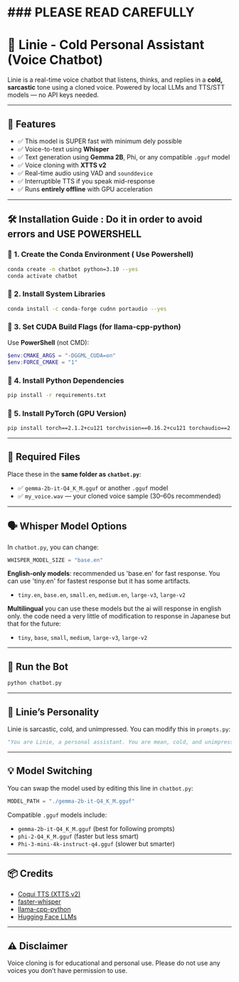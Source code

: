 #                     ### PLEASE READ CAREFULLY 
# 🧊 Linie - Cold Personal Assistant (Voice Chatbot)

Linie is a real-time voice chatbot that listens, thinks, and replies in a **cold, sarcastic** tone using a cloned voice. Powered by local LLMs and TTS/STT models — no API keys needed.

---

## 🧠 Features
- ✅ This model is SUPER fast with minimum dely possible
- ✅ Voice-to-text using **Whisper**
- ✅ Text generation using **Gemma 2B**, Phi, or any compatible `.gguf` model
- ✅ Voice cloning with **XTTS v2**
- ✅ Real-time audio using VAD and `sounddevice`
- ✅ Interruptible TTS if you speak mid-response
- ✅ Runs **entirely offline** with GPU acceleration

---

## 🛠️ Installation Guide : Do it in order to avoid errors and USE POWERSHELL

### 🔹 1. Create the Conda Environment ( Use Powershell) 

```bash
conda create -n chatbot python=3.10 --yes
conda activate chatbot
```

### 🔹 2. Install System Libraries

```bash
conda install -c conda-forge cudnn portaudio --yes
```

### 🔹 3. Set CUDA Build Flags (for llama-cpp-python)

Use **PowerShell** (not CMD):

```powershell
$env:CMAKE_ARGS = "-DGGML_CUDA=on"
$env:FORCE_CMAKE = "1"
```

### 🔹 4. Install Python Dependencies

```bash
pip install -r requirements.txt
```

### 🔹 5. Install PyTorch (GPU Version)

```bash
pip install torch==2.1.2+cu121 torchvision==0.16.2+cu121 torchaudio==2.1.2+cu121 --index-url https://download.pytorch.org/whl/cu121
```

---

## 📁 Required Files

Place these in the **same folder as `chatbot.py`**:

- ✅ `gemma-2b-it-Q4_K_M.gguf` or another `.gguf` model
- ✅ `my_voice.wav` — your cloned voice sample (30–60s recommended)

---

## 🗣️ Whisper Model Options

In `chatbot.py`, you can change:

```python
WHISPER_MODEL_SIZE = "base.en"
```

**English-only models**: recommended us 'base.en' for fast response. You can use 'tiny.en' for fastest response but it has some artifacts.
- `tiny.en`, `base.en`, `small.en`, `medium.en`, `large-v3`, `large-v2`

**Multilingual** you can use these models but the ai will response in english only. the code need a very little of modification to response in Japanese
but that for the future:
- `tiny`, `base`, `small`, `medium`, `large-v3`, `large-v2`

---

## 🚀 Run the Bot

```bash
python chatbot.py
```

---

## 👤 Linie’s Personality

Linie is sarcastic, cold, and unimpressed. You can modify this in `prompts.py`:

```python
"You are Linie, a personal assistant. You are mean, cold, and unimpressed. NEVER mention you are an AI..."
```

---

## 💡 Model Switching

You can swap the model used by editing this line in `chatbot.py`:

```python
MODEL_PATH = "./gemma-2b-it-Q4_K_M.gguf"
```

Compatible `.gguf` models include:

- `gemma-2b-it-Q4_K_M.gguf` (best for following prompts)
- `phi-2-Q4_K_M.gguf` (faster but less smart)
- `Phi-3-mini-4k-instruct-q4.gguf` (slower but smarter)

---

## 📦 Credits

- [Coqui TTS (XTTS v2)](https://github.com/coqui-ai/TTS)
- [faster-whisper](https://github.com/SYSTRAN/faster-whisper)
- [llama-cpp-python](https://github.com/abetlen/llama-cpp-python)
- [Hugging Face LLMs](https://huggingface.co)

---

## ⚠️ Disclaimer
Voice cloning is for educational and personal use. Please do not use any voices you don’t have permission to use.

